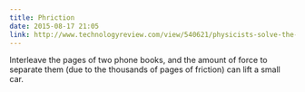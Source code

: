 ```yaml
---
title: Phriction
date: 2015-08-17 21:05
link: http://www.technologyreview.com/view/540621/physicists-solve-the-mystery-of-interleaved-phone-books/
---
```


Interleave the pages of two phone books, and the amount of force to separate them (due to the thousands of pages of friction) can lift a small car. 